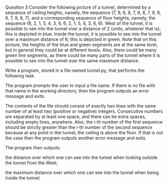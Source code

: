 Question 3
Consider the following picture of a tunnel, determined by a sequence of ceiling heights, namely, the sequence (7, 9, 6, 8, 7, 9, 8, 7, 9, 6, 8, 7, 9, 8, 7), and a corresponding sequence of floor heights, namely, the sequence (6, 2, 1, 5, 4, 3, 6, 6, 2, 1, 5, 4, 3, 6, 6). West of the tunnel, it is possible to see into the tunnel over a distance of 2 (units, whatever that is); this is depicted in blue. Inside the tunnel, it is possible to see into the tunnel over a maximum distance of 6; this is depicted in green. Note that on this picture, the heights of the blue and green segments are at the same level, but in general they could be at different levels. Also, there could be many green line segments, as there could be many parts of the tunnel where it is  possible to see into the tunnel over the same maximum distance.



Write a program, stored in a file named tunnel.py, that performs the following task.

The program prompts the user to input a file name. If there is no file with that name in the working directory, then the program outputs an error message and exits.

The contents of the file should consist of exactly two lines with the same number of at least two (positive or negative) integers. Consecutive numbers are separated by at least one space, and there can be extra spaces, including empty lines, anywhere. Also, the i-th number of the first sequence should be strictly greater than the i-th number of the second sequence because at any point in the tunnel, the ceiling is above the floor. If that is not the case then the program outputs another error message and exits.

The program then outputs:

the distance over which one can see into the tunnel when looking outside the tunnel from the West;

the maximum distance over which one can see into the tunnel when being inside the tunnel.
